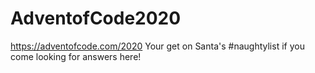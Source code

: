 # AdventofCode2020

https://adventofcode.com/2020
Your get on Santa's #naughtylist if you come looking for answers here!
